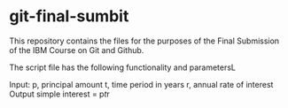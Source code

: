 # git-final-sumbit

This repository contains the files for the purposes of the Final Submission of the IBM Course on Git and Github.

The script file has the following functionality and parametersL

Input:
   p, principal amount
   t, time period in years
   r, annual rate of interest
Output
   simple interest = p*t*r
